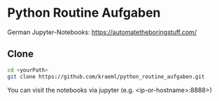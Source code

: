 # Python Routine Aufgaben

German Jupyter-Notebooks: https://automatetheboringstuff.com/

## Clone

```bash
cd <yourPath>
git clone https://github.com/kraeml/python_routine_aufgaben.git
```

You can visit the notebooks via jupyter (e.g. \<ip-or-hostname>:8888>)
